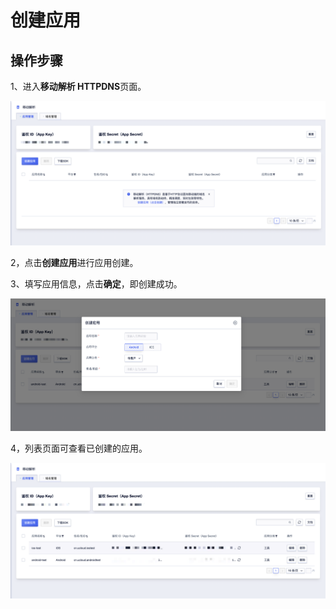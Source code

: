 # 创建应用

## 操作步骤

1、进入**移动解析 HTTPDNS**页面。

![](/images/createapp1.png)

2，点击**创建应用**进行应用创建。

3、填写应用信息，点击**确定**，即创建成功。

![](/images/createapp02.png)

4，列表页面可查看已创建的应用。

![](/images/createapp3.png)

